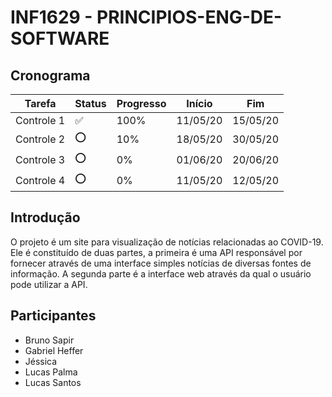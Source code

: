 # INF1629 - PRINCIPIOS-ENG-DE-SOFTWARE

## Cronograma
Tarefa | Status | Progresso | Início | Fim
------ | ------ | --------- | ------ | ----
Controle 1 | :white_check_mark: | 100% | 11/05/20 | 15/05/20
Controle 2 | :o: | 10%  | 18/05/20 | 30/05/20
Controle 3 | :o: | 0% | 01/06/20 | 20/06/20
Controle 4 | :o: | 0% | 11/05/20 | 12/05/20


## Introdução
O projeto é um site para visualização de notícias relacionadas ao COVID-19. 
Ele é constituído de duas partes, a primeira é uma API responsável por fornecer através de uma interface simples notícias de diversas fontes de informação. A segunda parte é a interface web através da qual o usuário pode utilizar a API.

## Participantes
* Bruno Sapir
* Gabriel Heffer
* Jéssica 
* Lucas Palma
* Lucas Santos
